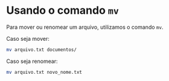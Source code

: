 # Usando o comando `mv`

Para mover ou renomear um arquivo, utilizamos o comando `mv`.

Caso seja mover:

```bash
mv arquivo.txt documentos/
```

Caso seja renomear:

```bash
mv arquivo.txt novo_nome.txt
```